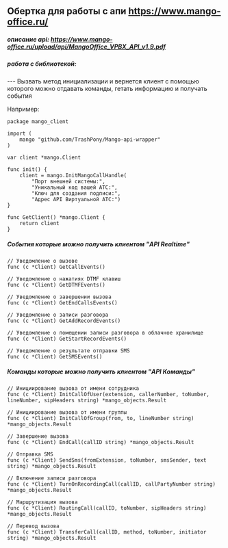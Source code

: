 ## Обертка для работы с апи https://www.mango-office.ru/

##### описание api: https://www.mango-office.ru/upload/api/MangoOffice_VPBX_API_v1.9.pdf

##### работа с библиотекой: <br>

--- Вызвать метод инициализации и вернется клиент с помощью которого можно отдавать команды, гетать информацию
и получать события

Например:

```
package mango_client

import (
	mango "github.com/TrashPony/Mango-api-wrapper"
)

var client *mango.Client

func init() {
	client = mango.InitMangoCallHandle(
		"Порт внешней системы:",
		"Уникальный код вашей АТС:",
		"Ключ для создания подписи:",
		"Адрес API Виртуальной АТС:")
}

func GetClient() *mango.Client {
	return client
}
```

##### События которые можно получить клиентом "API Realtime"

```
// Уведомление о вызове
func (c *Client) GetCallEvents() 

// Уведомление о нажатиях DTMF клавиш
func (c *Client) GetDTMFEvents() 

// Уведомление о завершении вызова
func (c *Client) GetEndCallsEvents() 

// Уведомление о записи разговора
func (c *Client) GetAddRecordEvents() 

// Уведомление о помещении записи разговора в облачное хранилище
func (c *Client) GetStartRecordEvents() 

// Уведомление о результате отправки SMS
func (c *Client) GetSMSEvents() 
```

##### Команды которые можно получить клиентом "API Команды"
```
// Инициирование вызова от имени сотрудника
func (c *Client) InitCallOfUser(extension, callerNumber, toNumber, lineNumber, sipHeaders string) *mango_objects.Result

// Инициирование вызова от имени группы
func (c *Client) InitCallOfGroup(from, to, lineNumber string) *mango_objects.Result

// Завершение вызова
func (c *Client) EndCall(callID string) *mango_objects.Result

// Отправка SMS
func (c *Client) SendSms(fromExtension, toNumber, smsSender, text string) *mango_objects.Result

// Включение записи разговора
func (c *Client) TurnOnRecordingCall(callID, callPartyNumber string) *mango_objects.Result

// Маршрутизация вызова
func (c *Client) RoutingCall(callID, toNumber, sipHeaders string) *mango_objects.Result

// Перевод вызова
func (c *Client) TransferCall(callID, method, toNumber, initiator string) *mango_objects.Result
```
